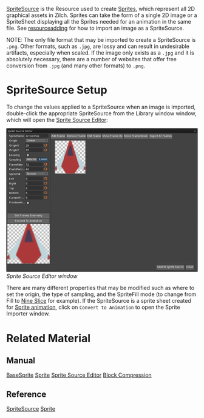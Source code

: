 [SpriteSource](https://github.com/ZilchEngine/ZilchDocs/blob/master/code_reference/class_reference/spritesource.markdown) is the Resource used to create [Sprites](https://github.com/ZilchEngine/ZilchDocs/blob/master/zilch_editor_documentation/zeromanual/graphics/sprites/sprite.markdown), which represent all 2D graphical assets in Zilch.  Sprites can take the form of a single 2D image or a SpriteSheet displaying all the Sprites needed for an animation in the same file. See [resourceadding](https://github.com/ZilchEngine/ZilchDocs/blob/master/zilch_editor_documentation/zeromanual/editor/editorcommands/resourceadding.markdown) for how to import an image as a SpriteSource.

NOTE: The only file format that may be imported to create a SpriteSource is `.png`. Other formats, such as `.jpg`, are lossy and can result in undesirable artifacts, especially when scaled. If the image only exists as a `.jpg` and it is absolutely necessary, there are a number of websites that offer free conversion from `.jpg` (and many other formats) to `.png`.

 #  SpriteSource Setup
To change the values applied to a SpriteSource when an image is imported, double-click the appropriate SpriteSource from the Library window window, which will open the [Sprite Source Editor](https://github.com/ZilchEngine/ZilchDocs/blob/master/zilch_editor_documentation/zeromanual/graphics/sprites/spritesourceeditor.markdown):



![SpriteSourceEditor](https://raw.githubusercontent.com/ZilchEngine/ZilchFiles/master/doc_files/47311.png) *Sprite Source Editor window*


There are many different properties that may be modified such as where to set the origin, the type of sampling, and the SpriteFill mode (to change from Fill to [Nine Slice](https://github.com/ZilchEngine/ZilchDocs/blob/master/zilch_editor_documentation/zeromanual/graphics/sprites/area.markdown) for example). If the SpriteSource is a sprite sheet created for [ Sprite animation](https://github.com/ZilchEngine/ZilchDocs/blob/master/zilch_editor_documentation/zeromanual/graphics/sprites/spritesourceeditor.markdown#creating-sprite-animatio), click on `Convert to Animation` to open the Sprite Importer window.

 # Related Material

 ## Manual
 [BaseSprite](https://github.com/ZilchEngine/ZilchDocs/blob/master/zilch_editor_documentation/zeromanual/graphics/sprites/basesprite.markdown)
 [Sprite](https://github.com/ZilchEngine/ZilchDocs/blob/master/zilch_editor_documentation/zeromanual/graphics/sprites/sprite.markdown)
 [Sprite Source Editor](https://github.com/ZilchEngine/ZilchDocs/blob/master/zilch_editor_documentation/zeromanual/graphics/sprites/spritesourceeditor.markdown)
 [Block Compression](https://github.com/ZilchEngine/ZilchDocs/blob/master/zilch_editor_documentation/zeromanual/graphics/adding_assets/block_compression.markdown)

 ## Reference
 [SpriteSource](https://github.com/ZilchEngine/ZilchDocs/blob/master/zilch_editor_documentation/code_reference/class_reference/spritesource.markdown) 
 [Sprite](https://github.com/ZilchEngine/ZilchDocs/blob/master/zilch_editor_documentation/code_reference/class_reference/sprite.markdown)  

 